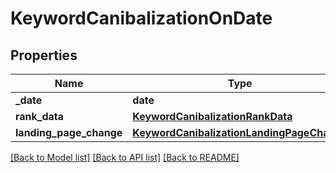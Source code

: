 # KeywordCanibalizationOnDate

## Properties
Name | Type | Description | Notes
------------ | ------------- | ------------- | -------------
**_date** | **date** |  | [optional] 
**rank_data** | [**KeywordCanibalizationRankData**](KeywordCanibalizationRankData.md) |  | [optional] 
**landing_page_change** | [**KeywordCanibalizationLandingPageChange**](KeywordCanibalizationLandingPageChange.md) |  | [optional] 

[[Back to Model list]](../README.md#documentation-for-models) [[Back to API list]](../README.md#documentation-for-api-endpoints) [[Back to README]](../README.md)

